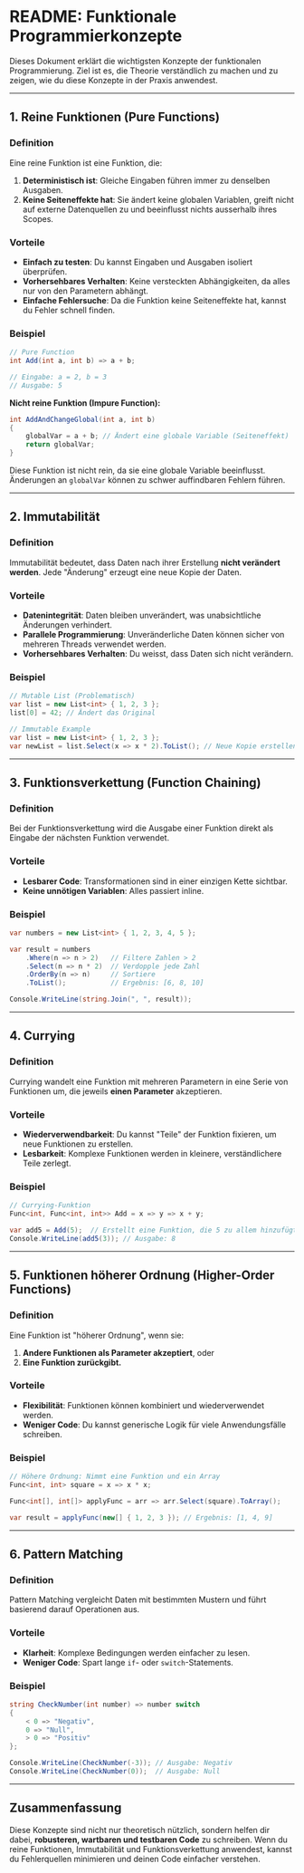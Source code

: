 
# **README: Funktionale Programmierkonzepte**

Dieses Dokument erklärt die wichtigsten Konzepte der funktionalen Programmierung. Ziel ist es, die Theorie verständlich zu machen und zu zeigen, wie du diese Konzepte in der Praxis anwendest.

---

## **1. Reine Funktionen (Pure Functions)**

### **Definition**
Eine reine Funktion ist eine Funktion, die:
1. **Deterministisch ist**: Gleiche Eingaben führen immer zu denselben Ausgaben.
2. **Keine Seiteneffekte hat**: Sie ändert keine globalen Variablen, greift nicht auf externe Datenquellen zu und beeinflusst nichts ausserhalb ihres Scopes.

### **Vorteile**
- **Einfach zu testen**: Du kannst Eingaben und Ausgaben isoliert überprüfen.  
- **Vorhersehbares Verhalten**: Keine versteckten Abhängigkeiten, da alles nur von den Parametern abhängt.  
- **Einfache Fehlersuche**: Da die Funktion keine Seiteneffekte hat, kannst du Fehler schnell finden.

### **Beispiel**
```csharp
// Pure Function
int Add(int a, int b) => a + b;

// Eingabe: a = 2, b = 3
// Ausgabe: 5
```

**Nicht reine Funktion (Impure Function):**
```csharp
int AddAndChangeGlobal(int a, int b)
{
    globalVar = a + b; // Ändert eine globale Variable (Seiteneffekt)
    return globalVar;
}
```

Diese Funktion ist nicht rein, da sie eine globale Variable beeinflusst. Änderungen an `globalVar` können zu schwer auffindbaren Fehlern führen.

---

## **2. Immutabilität**

### **Definition**
Immutabilität bedeutet, dass Daten nach ihrer Erstellung **nicht verändert werden**. Jede "Änderung" erzeugt eine neue Kopie der Daten.

### **Vorteile**
- **Datenintegrität**: Daten bleiben unverändert, was unabsichtliche Änderungen verhindert.  
- **Parallele Programmierung**: Unveränderliche Daten können sicher von mehreren Threads verwendet werden.  
- **Vorhersehbares Verhalten**: Du weisst, dass Daten sich nicht verändern.

### **Beispiel**
```csharp
// Mutable List (Problematisch)
var list = new List<int> { 1, 2, 3 };
list[0] = 42; // Ändert das Original

// Immutable Example
var list = new List<int> { 1, 2, 3 };
var newList = list.Select(x => x * 2).ToList(); // Neue Kopie erstellen
```

---

## **3. Funktionsverkettung (Function Chaining)**

### **Definition**
Bei der Funktionsverkettung wird die Ausgabe einer Funktion direkt als Eingabe der nächsten Funktion verwendet.

### **Vorteile**
- **Lesbarer Code**: Transformationen sind in einer einzigen Kette sichtbar.  
- **Keine unnötigen Variablen**: Alles passiert inline.

### **Beispiel**
```csharp
var numbers = new List<int> { 1, 2, 3, 4, 5 };

var result = numbers
    .Where(n => n > 2)   // Filtere Zahlen > 2
    .Select(n => n * 2)  // Verdopple jede Zahl
    .OrderBy(n => n)     // Sortiere
    .ToList();           // Ergebnis: [6, 8, 10]

Console.WriteLine(string.Join(", ", result));
```

---

## **4. Currying**

### **Definition**
Currying wandelt eine Funktion mit mehreren Parametern in eine Serie von Funktionen um, die jeweils **einen Parameter** akzeptieren.

### **Vorteile**
- **Wiederverwendbarkeit**: Du kannst "Teile" der Funktion fixieren, um neue Funktionen zu erstellen.  
- **Lesbarkeit**: Komplexe Funktionen werden in kleinere, verständlichere Teile zerlegt.

### **Beispiel**
```csharp
// Currying-Funktion
Func<int, Func<int, int>> Add = x => y => x + y;

var add5 = Add(5);  // Erstellt eine Funktion, die 5 zu allem hinzufügt
Console.WriteLine(add5(3)); // Ausgabe: 8
```

---

## **5. Funktionen höherer Ordnung (Higher-Order Functions)**

### **Definition**
Eine Funktion ist "höherer Ordnung", wenn sie:
1. **Andere Funktionen als Parameter akzeptiert**, oder  
2. **Eine Funktion zurückgibt.**

### **Vorteile**
- **Flexibilität**: Funktionen können kombiniert und wiederverwendet werden.  
- **Weniger Code**: Du kannst generische Logik für viele Anwendungsfälle schreiben.

### **Beispiel**
```csharp
// Höhere Ordnung: Nimmt eine Funktion und ein Array
Func<int, int> square = x => x * x;

Func<int[], int[]> applyFunc = arr => arr.Select(square).ToArray();

var result = applyFunc(new[] { 1, 2, 3 }); // Ergebnis: [1, 4, 9]
```

---

## **6. Pattern Matching**

### **Definition**
Pattern Matching vergleicht Daten mit bestimmten Mustern und führt basierend darauf Operationen aus.

### **Vorteile**
- **Klarheit**: Komplexe Bedingungen werden einfacher zu lesen.  
- **Weniger Code**: Spart lange `if`- oder `switch`-Statements.

### **Beispiel**
```csharp
string CheckNumber(int number) => number switch
{
    < 0 => "Negativ",
    0 => "Null",
    > 0 => "Positiv"
};

Console.WriteLine(CheckNumber(-3)); // Ausgabe: Negativ
Console.WriteLine(CheckNumber(0));  // Ausgabe: Null
```

---

## **Zusammenfassung**

Diese Konzepte sind nicht nur theoretisch nützlich, sondern helfen dir dabei, **robusteren, wartbaren und testbaren Code** zu schreiben. Wenn du reine Funktionen, Immutabilität und Funktionsverkettung anwendest, kannst du Fehlerquellen minimieren und deinen Code einfacher verstehen.
